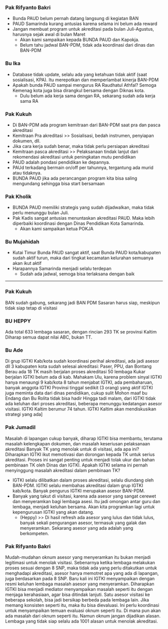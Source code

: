 ### Pak Rifyanto Bakri
- Bunda PAUD belum pernah datang langsung di kegiatan BAN
- PAUD Samarinda kurang antusias karena selama ini belum ada reward
- Jangan membuat program untuk akreditasi pada bulan Juli-Agustus, harusnya sejak awal di bulan Maret
	- Akan kami sampaikan kepada BUNDA PAUD dan Kapokja.
	- Belum tahu jadwal BAN-PDM, tidak ada koordinasi dari dinas dan BAN-PDM
### Bu Ika
- Database tidak update, selalu ada yang ketahuan tidak aktif (saat sosialisasi, KPA). Itu merepotkan dan memperlambat kinerja BAN-PDM
- Apakah bunda PAUD sampai mengurus RA Raudhatul Athfal? Semoga Kemenag kota juga bisa dirangkul bersama dengan Diknas kota.
	- Dulu belum ada kerja sama dengan RA, sekarang sudah ada kerja sama RA

### Pak Kukuh
- Di BAN-PDM ada program kemitraan dari BAN-PDM saat pra dan pasca akreditasi
- Kemitraan Pra akreditasi >> Sosialisasi, bedah instrumen, penyiapan dokumen, dll.
- Jika cara kerja sudah benar, maka tidak perlu persiapan akreditasi
- Kemitraan pasca akreditasi >> Pelaksanaan tindak lanjut dari rekomendasi akreditasi untuk peningkatan mutu pendidikan
- PAUD adalah pondasi pendidikan ke depannya.
- PAUd terkadang bermain on/off per tahunnya, tergantung ada murid atau tidaknya.
- BUNDA PAUD jika ada perancangan program kita bisa saling mengundang sehingga bisa start bersamaan

### Pak Kholik
- BUNDA PAUD memiliki strategis yang sudah dijadwalkan, maka tidak perlu menunggu bulan Juli.
- Pak Kadis sangat antusias menuntaskan akreditasi PAUD. Maka lebih diperbaiki koordinasi dengan Dinas Pendidikan Kota Samarinda.
	- Akan kami sampaikan ketua POKJA

### Bu Mujahidah
- Kutai Timur Bunda PAUD sangat aktif, saat Bunda PAUD kota/kabupaten sudah aktif turun, maka dari tingkat kecamatan kelurahan semuanya akan ikut aktif
- Harapannya Samarinda menjadi selalu terdepan
	- Sudah ada jadwal, semoga bisa terlaksana dengan baik

---
### Pak Kukuh
BAN sudah gabung, sekarang jadi BAN PDM
Sasaran harus siap, meskipun tidak siap tetap di visitasi

### BU HEPPY
Ada total 633 lembaga sasaran, dengan rincian 293 TK se provinsi Kaltim
Diharap semua dapat nilai ABC, bukan TT.
### Bu Ade
Di grup IGTKI Kab/kota sudah koordinasi perihal akreditasi, ada jadi asesor dll
3 kabupaten kota sudah selesai akreditasi: Paser, PPU, dan Bontang
Berau ada 18 TK masih berjalan proses akreditasi
50 lembaga Kukar berjalan
IGTKI belum ada di kab. Mahakam Ulu, karena problem sinyal
IGTKI hanya menaungi 9 kab/kota
8 tahun menjabat IGTKI, ada pembaharuan, banyak anggota IGTKI Provinsi tinggal sedikit (3 orang) yang aktif
IGTKI juga meminta data dari dinas pendidikan, cukup sulit 
Mohon maaf bu Endang dan Bu Rolita tidak bisa hadir
Hingga tadi malam, dari IGTKI tidak ada keluhan dari proses akreditasi, beberapa menunggu kedatangan asesor visitasi. 
IGTKI Kaltim berumur 74 tahun.
IGTKI Kaltim akan mendiskusikan strategi yang ada]
### Pak Jumadil
Masalah di lapangan cukup banyak, diharap IGTKI bisa membantu, terutama masalah kelengkapan dokumen, dan masalah keseriusan pelaksanaan akreditasi
Banyak TK yang menolak untuk di visitasi, ada apa ini?
Diharapkan IGTKI ikut memotivasi dan dorongan kepada TK untuk serius akreditasi. 
Proses ini sangat penting untuk menjadi tolak ukur dan bahan pembinaan TK oleh Dinas dan IGTKI.
Apakah IGTKI selama ini pernah menyinggung masalah akreditasi dalam pembinaan TK?
- IGTKI selalu dilibatkan dalam proses akreditasi, selalu diundang oleh BAN-PDM. IGTKI selalu membahas akreditasi dalam grup IGTKI kab/kota. Banyak pengurus IGTKI merupakan asesor BAN-PDM.
- Banyak yang takut di visitasi, karena ada asesor yang sangat cerewet dan menyeramkan bagi lembaga asesi. Itu jadi omongan antar guru dan lembaga, menjadi keluhan bersama. Akan kita programkan lagi untuk kepengurusan IGTKI yang akan datang.
	- (Heppy) >> Di hasil refresh ada asesor yang lulus dan tidak lulus, banyak sekali pengurangan asesor, termasuk yang galak dan menyeramkan. Sekarang asesor yang ada adalah yang berkompeten.
### Pak Rifyanto Bakri
Mudah-mudahan oknum asesor yang menyeramkan itu bukan menjadi legitimasi untuk menolak visitasi. Sebenarnya ketika lembaga melakukan proses sesuai dengan 8 SNP, maka tidak ada yang perlu ditakutkan untuk menghadapi akreditasi, asesor hanya memotret apa yang ada di lapangan, juga berdasarkan pada 8 SNP.
Baru kali ini IGTKI menyampaikan dengan resmi keluhan lembaga masalah asesor yang menyeramkan. Diharapkan IGTKI bisa menjadi mediator menyampaikan masalah seperti itu dengan menjaga kerahasiaan, agar bisa ditindak lanjuti.
Satu asesor visitasi ke beberapa sekolah, bisa jadi bersikap berbeda pada lembaga lain. Jika memang konsisten seperti itu, maka itu bisa dievaluasi. Ini perlu koordinasi untuk menyampaikan temuan evaluasi oknum seperti itu.
Di mana pun akan ada masalah dari oknum seperti itu. Namun oknum jangan dijadikan alasan. Lembaga yang tidak siap selalu ada 1001 alasan untuk menolak akreditasi.
